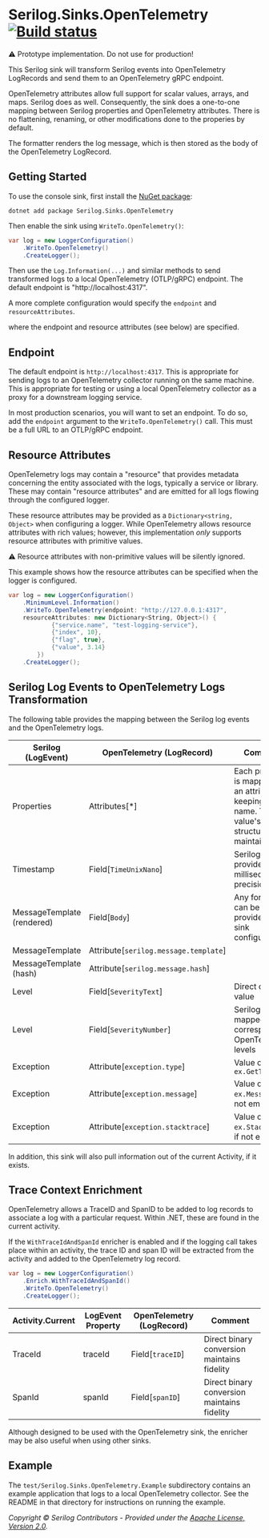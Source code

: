 # Serilog.Sinks.OpenTelemetry [![Build status](https://ci.appveyor.com/api/projects/status/sqmrvw34pcuatwl5/branch/dev?svg=true)](https://ci.appveyor.com/project/serilog/serilog-sinks-opentelemetry/branch/dev)

:warning: Prototype implementation. Do not use for production!

This Serilog sink will transform Serilog events into OpenTelemetry
LogRecords and send them to an OpenTelemetry gRPC endpoint.

OpenTelemetry attributes allow full support for scalar values, arrays,
and maps. Serilog does as well. Consequently, the sink does a
one-to-one mapping between Serilog properties and OpenTelemetry
attributes. There is no flattening, renaming, or other modifications
done to the properies by default.

The formatter renders the log message, which is then stored as the
body of the OpenTelemetry LogRecord.

## Getting Started

To use the console sink, first install the [NuGet package](https://nuget.org/packages/serilog.sinks.opentelemetry):

```shell
dotnet add package Serilog.Sinks.OpenTelemetry
```

Then enable the sink using `WriteTo.OpenTelemetry()`:

```csharp
var log = new LoggerConfiguration()
    .WriteTo.OpenTelemetry()
    .CreateLogger();
```

Then use the `Log.Information(...)` and similar methods to send 
transformed logs to a local OpenTelemetry (OTLP/gRPC) endpoint.
The default endpoint is "http://localhost:4317". 

A more complete configuration would specify the `endpoint` and
`resourceAttributes`. 

where the endpoint and resource attributes (see below) are specified.

## Endpoint

The default endpoint is `http://localhost:4317`. This is appropriate for
sending logs to an OpenTelemetry collector running on the same machine.
This is appropriate for testing or using a local OpenTelemetry collector
as a proxy for a downstream logging service.

In most production scenarios, you will want to set an endpoint. To do so,
add the `endpoint` argument to the `WriteTo.OpenTelemetry()` call. This
must be a full URL to an OTLP/gRPC endpoint. 

## Resource Attributes

OpenTelemetry logs may contain a "resource" that provides metadata concerning
the entity associated with the logs, typically a service or library. These
may contain "resource attributes" and are emitted for all logs flowing through
the configured logger.

These resource attributes may be provided as a `Dictionary<string, Object>`
when configuring a logger. While OpenTelemetry allows resource attributes
with rich values; however, this implementation _only_ supports resource 
attributes with primitive values. 

:warning: Resource attributes with non-primitive values will be silently
ignored.

This example shows how the resource attributes can be specified when
the logger is configured.

```csharp
var log = new LoggerConfiguration()
    .MinimumLevel.Information()
    .WriteTo.OpenTelemetry(endpoint: "http://127.0.0.1:4317",
    resourceAttributes: new Dictionary<String, Object>() {
            {"service.name", "test-logging-service"},
            {"index", 10},
            {"flag", true},
            {"value", 3.14}
        })
    .CreateLogger();
```

## Serilog Log Events to OpenTelemetry Logs Transformation

The following table provides the mapping between the Serilog log 
events and the OpenTelemetry logs. 

Serilog (LogEvent) | OpenTelemetry (LogRecord) | Comment |
--- | --- | --- | 
Properties | Attributes[*] | Each property is mapped to an attribute keeping the name. The value's structure is maintained. |
Timestamp | Field[`TimeUnixNano`] | Serilog provides only millisecond precision |
MessageTemplate (rendered) | Field[`Body`] | Any formatter can be provided via sink configuration |
MessageTemplate | Attribute[`serilog.message.template`] | |
MessageTemplate (hash) | Attribute[`serilog.message.hash`] | | 
Level | Field[`SeverityText`] | Direct copy of value |
Level | Field[`SeverityNumber`] | Serilog levels mapped into corresponding OpenTelemetry levels | 
Exception | Attribute[`exception.type`] | Value of `ex.GetType()` |
Exception | Attribute[`exception.message`] | Value of `ex.Message`, if not empty |
Exception | Attribute[`exception.stacktrace`] | Value of `ex.StackTrace`, if not empty |

In addition, this sink will also pull information out of the current
Activity, if it exists.

## Trace Context Enrichment

OpenTelemetry allows a TraceID and SpanID to be added to log records to 
associate a log with a particular request. Within .NET, these are
found in the current activity.

If the `WithTraceIdAndSpanId` enricher is enabled and if the logging 
call takes place within an activity, the trace ID and span ID will 
be extracted from the activity and added to the OpenTelemetry log record.

```csharp
var log = new LoggerConfiguration()
    .Enrich.WithTraceIdAndSpanId()
    .WriteTo.OpenTelemetry()
    .CreateLogger();
```

Activity.Current | LogEvent Property | OpenTelemetry (LogRecord) | Comment |
--- | --- | --- | --- |
TraceId | traceId | Field[`traceID`] | Direct binary conversion maintains fidelity |
SpanId | spanId | Field[`spanID`] | Direct binary conversion maintains fidelity | 

Although designed to be used with the OpenTelemetry sink, the enricher
may be also useful when using other sinks.

## Example

The `test/Serilog.Sinks.OpenTelemetry.Example` subdirectory contains an 
example application that logs to a local OpenTelemetry collector. See the
README in that directory for instructions on running the example.

_Copyright &copy; Serilog Contributors - Provided under the [Apache License, Version 2.0](http://apache.org/licenses/LICENSE-2.0.html)._
